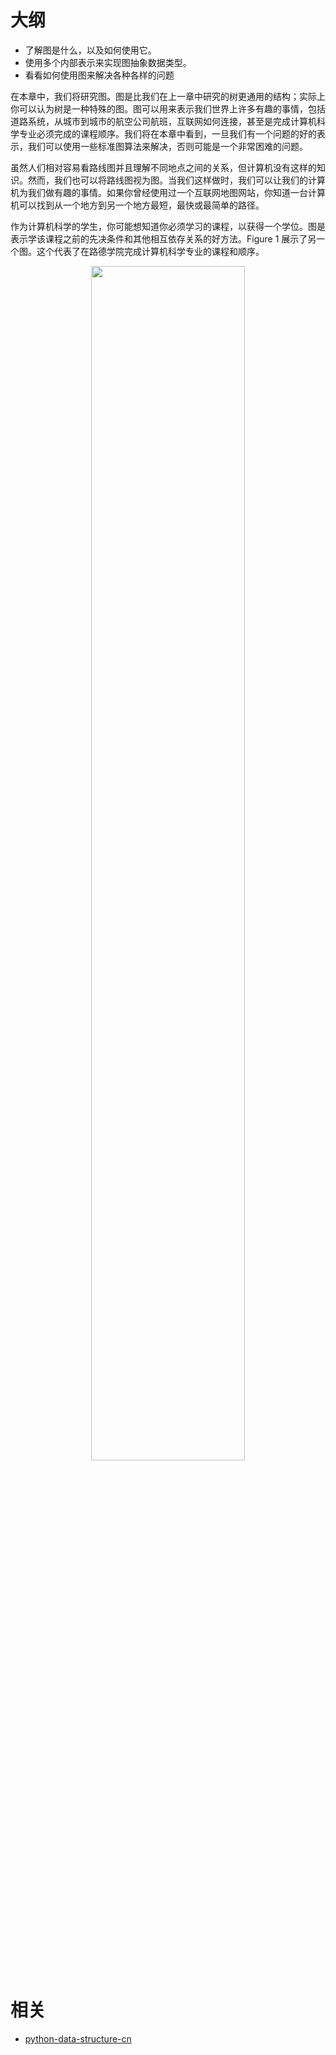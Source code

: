 
# 大纲


* 了解图是什么，以及如何使用它。
* 使用多个内部表示来实现图抽象数据类型。
* 看看如何使用图来解决各种各样的问题

在本章中，我们将研究图。图是比我们在上一章中研究的树更通用的结构；实际上你可以认为树是一种特殊的图。图可以用来表示我们世界上许多有趣的事情，包括道路系统，从城市到城市的航空公司航班，互联网如何连接，甚至是完成计算机科学专业必须完成的课程顺序。我们将在本章中看到，一旦我们有一个问题的好的表示，我们可以使用一些标准图算法来解决，否则可能是一个非常困难的问题。

虽然人们相对容易看路线图并且理解不同地点之间的关系，但计算机没有这样的知识。然而，我们也可以将路线图视为图。当我们这样做时，我们可以让我们的计算机为我们做有趣的事情。如果你曾经使用过一个互联网地图网站，你知道一台计算机可以找到从一个地方到另一个地方最短，最快或最简单的路径。

作为计算机科学的学生，你可能想知道你必须学习的课程，以获得一个学位。图是表示学该课程之前的先决条件和其他相互依存关系的好方法。Figure 1 展示了另一个图。这个代表了在路德学院完成计算机科学专业的课程和顺序。

<p align="center">
    <img width="70%" height="70%" src="http://images.iterate.site/blog/image/20190702/nRprgyMMLxei.png?imageslim">
</p>




# 相关

- [python-data-structure-cn](https://github.com/facert/python-data-structure-cn)
